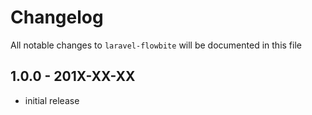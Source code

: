 # Changelog

All notable changes to `laravel-flowbite` will be documented in this file

## 1.0.0 - 201X-XX-XX

- initial release
